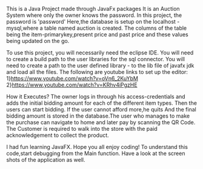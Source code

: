 This is a Java Project made through JavaFx packages
It is an Auction System where only the owner knows the password.
In this project, the password is 'password'
Here,the database is setup on the localhost - mysql,where a table named auction is created.
The columns of the table being the item-primarykey,present price and past price and these values being updated on the go.

To use this project, you will necessarily need the eclipse IDE.
You will need to create a build path to the user libraries for the sql connector.
You will need to create a path to the user defined library - to the lib file of javafx jdk and load all the files.
The following are youtube links to set up the editor:
1}https://www.youtube.com/watch?v=oVn6_2KuYbM
2}https://www.youtube.com/watch?v=KRhv4iPgzHE

How it Executes?
The owner logs in through his access-credentials and adds the initial bidding amount for each of the different item types.
Then the users can start bidding. If the user cannot afford more,he quits
And the final bidding amount is stored in the database.The user who manages to make the purchase can navigate to home and later pay by scanning the QR Code.
The Customer is required to walk into the store with the paid acknowledgement to collect the product.

I had fun learning JavaFX. Hope you all enjoy coding!
To understand this code,start debugging from the Main function.
Have a look at the screen shots of the application as well. 
